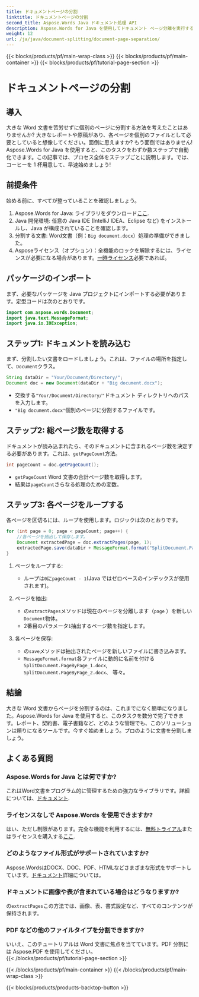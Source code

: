 ```yaml
---
title: ドキュメントページの分割
linktitle: ドキュメントページの分割
second_title: Aspose.Words Java ドキュメント処理 API
description: Aspose.Words for Java を使用してドキュメント ページ分離を実行する方法を学びます。この包括的なガイドでは、効率的なドキュメント処理のための手順とソース コードが段階的に説明されています。
weight: 12
url: /ja/java/document-splitting/document-page-separation/
---
```


{{< blocks/products/pf/main-wrap-class >}}
{{< blocks/products/pf/main-container >}}
{{< blocks/products/pf/tutorial-page-section >}}

# ドキュメントページの分割

## 導入

大きな Word 文書を苦労せずに個別のページに分割する方法を考えたことはありませんか? 大きなレポートや原稿があり、各ページを個別のファイルとして必要としていると想像してください。面倒に思えますか? もう面倒ではありません! Aspose.Words for Java を使用すると、このタスクをわずか数ステップで自動化できます。この記事では、プロセス全体をステップごとに説明します。では、コーヒーを 1 杯用意して、早速始めましょう!


## 前提条件  

始める前に、すべてが整っていることを確認しましょう。  

1.  Aspose.Words for Java: ライブラリをダウンロード[ここ](https://releases.aspose.com/words/java/).  
2. Java 開発環境: 任意の Java IDE (IntelliJ IDEA、Eclipse など) をインストールし、Java が構成されていることを確認します。  
3. 分割する文書: Word文書（例：`Big document.docx`）処理の準備ができました。  
4.  Asposeライセンス（オプション）：全機能のロックを解除するには、ライセンスが必要になる場合があります。[一時ライセンス](https://purchase.aspose.com/temporary-license/)必要であれば。  


## パッケージのインポート  

まず、必要なパッケージを Java プロジェクトにインポートする必要があります。定型コードは次のとおりです。  

```java
import com.aspose.words.Document;
import java.text.MessageFormat;
import java.io.IOException;
```  


## ステップ1: ドキュメントを読み込む  

まず、分割したい文書をロードしましょう。これは、ファイルの場所を指定して、`Document`クラス。  

```java
String dataDir = "Your/Document/Directory/";
Document doc = new Document(dataDir + "Big document.docx");
```  

- 交換する`"Your/Document/Directory/"`ドキュメント ディレクトリへのパスを入力します。  
- `"Big document.docx"`個別のページに分割するファイルです。  


## ステップ2: 総ページ数を取得する  

ドキュメントが読み込まれたら、そのドキュメントに含まれるページ数を決定する必要があります。これは、`getPageCount`方法。  

```java
int pageCount = doc.getPageCount();
```  

- `getPageCount` Word 文書の合計ページ数を取得します。  
- 結果は`pageCount`さらなる処理のための変数。  


## ステップ3: 各ページをループする  

各ページを区切るには、ループを使用します。ロジックは次のとおりです。  

```java
for (int page = 0; page < pageCount; page++) {
    //各ページを抽出して保存します。
    Document extractedPage = doc.extractPages(page, 1);
    extractedPage.save(dataDir + MessageFormat.format("SplitDocument.PageByPage_{0}.docx", page + 1));
}
```  

1. ページをループする:  
   - ループは`0`に`pageCount - 1`(Java ではゼロベースのインデックスが使用されます)。  

2. ページを抽出:  
   - の`extractPages`メソッドは現在のページを分離します（`page` ）を新しい`Document`物体。  
   - 2番目のパラメータ`1`抽出するページ数を指定します。  

3. 各ページを保存:  
   - の`save`メソッドは抽出されたページを新しいファイルに書き込みます。  
   - `MessageFormat.format`各ファイルに動的に名前を付ける`SplitDocument.PageByPage_1.docx`, `SplitDocument.PageByPage_2.docx`、 等々。  


## 結論  

大きな Word 文書からページを分割するのは、これまでになく簡単になりました。Aspose.Words for Java を使用すると、このタスクを数分で完了できます。レポート、契約書、電子書籍など、どのような管理でも、このソリューションは頼りになるツールです。今すぐ始めましょう。プロのように文書を分割しましょう。  


## よくある質問  

### Aspose.Words for Java とは何ですか?  
これはWord文書をプログラム的に管理するための強力なライブラリです。詳細については、[ドキュメント](https://reference.aspose.com/words/java/).  

### ライセンスなしで Aspose.Words を使用できますか?  
はい、ただし制限があります。完全な機能を利用するには、[無料トライアル](https://releases.aspose.com/)またはライセンスを購入する[ここ](https://purchase.aspose.com/buy).  

### どのようなファイル形式がサポートされていますか?  
 Aspose.WordsはDOCX、DOC、PDF、HTMLなどさまざまな形式をサポートしています。[ドキュメント](https://reference.aspose.com/words/java/)詳細については。  

### ドキュメントに画像や表が含まれている場合はどうなりますか?  
の`extractPages`この方法では、画像、表、書式設定など、すべてのコンテンツが保持されます。  

### PDF などの他のファイルタイプを分割できますか?  
いいえ、このチュートリアルは Word 文書に焦点を当てています。PDF 分割には Aspose.PDF を使用してください。  
{{< /blocks/products/pf/tutorial-page-section >}}

{{< /blocks/products/pf/main-container >}}
{{< /blocks/products/pf/main-wrap-class >}}

{{< blocks/products/products-backtop-button >}}
